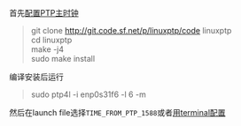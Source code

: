 首先[配置PTP主时钟](https://livox-wiki-cn.readthedocs.io/zh_CN/latest/tutorials/timestamp_sychronization.html#id14)
> git clone http://git.code.sf.net/p/linuxptp/code linuxptp \
cd linuxptp \
make -j4 \
sudo make install

编译安装后运行
> sudo ptp4l -i enp0s31f6 -l 6 -m

然后在launch file选择`TIME_FROM_PTP_1588`或者[用terminal配置](http://www.zhishibo.com/articles/4570.html)
